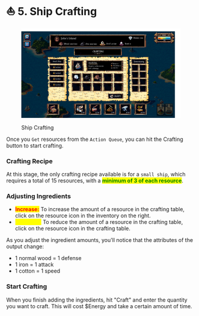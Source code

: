 # ⛵ 5. Ship Crafting

<figure><img src="../.gitbook/assets/15-Crafting.png" alt=""><figcaption><p>Ship Crafting</p></figcaption></figure>

Once you `Get` resources from the `Action Queue`, you can hit the Crafting button to start crafting.

### Crafting Recipe

At this stage, the only crafting recipe available is for a `small ship`, which requires a total of 15 resources, with a <mark style="color:green;">**minimum of 3 of each resource**</mark>.

### Adjusting Ingredients

* <mark style="color:red;">**Increase:**</mark> To increase the amount of a resource in the crafting table, click on the resource icon in the inventory on the right.
* <mark style="color:yellow;">**Decrease:**</mark> To reduce the amount of a resource in the crafting table, click on the resource icon in the crafting table.

As you adjust the ingredient amounts, you'll notice that the attributes of the output change:

* 1 normal wood = 1 defense
* 1 iron = 1 attack
* 1 cotton = 1 speed

### Start Crafting

When you finish adding the ingredients, hit "Craft" and enter the quantity you want to craft. This will cost $Energy and take a certain amount of time.
